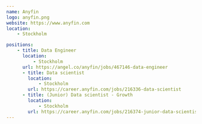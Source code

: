```yaml
---
name: Anyfin
logo: anyfin.png
website: https://www.anyfin.com
location:
    - Stockholm

positions:
    - title: Data Engineer
      location:
          - Stockholm
      url: https://angel.co/anyfin/jobs/467146-data-engineer
      - title: Data scientist
        location:
            - Stockholm
        url: https://career.anyfin.com/jobs/216336-data-scientist
      - title: (Junior) Data scientist - Growth
        location:
            - Stockholm
        url: https://career.anyfin.com/jobs/216374-junior-data-scientist-growth
---
```

